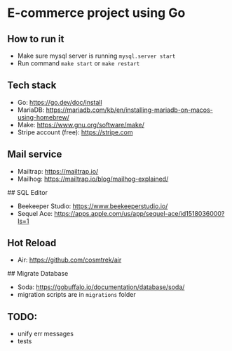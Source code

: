 # E-commerce project using Go

## How to run it

- Make sure mysql server is running `mysql.server start`
- Run command `make start` or `make restart`

## Tech stack

- Go: https://go.dev/doc/install
- MariaDB: https://mariadb.com/kb/en/installing-mariadb-on-macos-using-homebrew/
- Make: https://www.gnu.org/software/make/
- Stripe account (free): https://stripe.com

## Mail service

- Mailtrap: https://mailtrap.io/
- Mailhog: https://mailtrap.io/blog/mailhog-explained/

## SQL Editor

- Beekeeper Studio: https://www.beekeeperstudio.io/
- Sequel Ace: https://apps.apple.com/us/app/sequel-ace/id1518036000?ls=1

## Hot Reload

- Air: https://github.com/cosmtrek/air

## Migrate Database

- Soda: https://gobuffalo.io/documentation/database/soda/
- migration scripts are in `migrations` folder

## TODO:

- unify err messages
- tests
